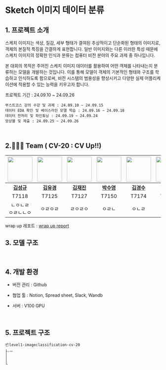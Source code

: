 # Sketch 이미지 데이터 분류

## 1. 프로젝트 소개

스케치 이미지는 색상, 질감, 세부 형태가 결여된 추상적이고 단순화된 형태의 이미지로, 객체의 본질적 특징을 간결하게 표현합니다. 일반 이미지와는 다른 이러한 특성 때문에 스케치 이미지의 정확한 인식과 분류는 컴퓨터 비전 분야의 주요 과제 중 하나입니다. <br/>

본 대회의 목적은 주어진 스케치 이미지 데이터를 활용하여 어떤 객체를 나타내는지 분류하는 모델을 개발하는 것입니다. 이를 통해 모델이 객체의 기본적인 형태와 구조를 학습하고 인식하도록 함으로써, 비전 시스템의 범용성을 향상시키고 다양한 실제 어플리케이션에 적용할 수 있는 능력을 키우고자 합니다. <br/>

프로젝트 기간 : 24.09.10 ~ 24.09.26

```
부스트코스 강의 수강 및 과제 : 24.09.10 ~ 24.09.15
데이터 EDA 확인 및 베이스라인 모델 학습 : 24.09.16 ~ 24.09.18
데이터 전처리 및 파인튜닝 : 24.09.19 ~ 24.09.24
앙상블 및 제출 : 24.09.25 ~ 24.09.26
```
<br/>

## 2.🧑‍🤝‍🧑 Team ( CV-20 : CV Up!!)

<div align=center>

|<img src="https://avatars.githubusercontent.com/kaeh3403" width="80"> |<img src="https://avatars.githubusercontent.com/sweetpotato15" width="80">|<img src="https://avatars.githubusercontent.com/jeajin" width='80'>|<img src="https://avatars.githubusercontent.com/SuyoungPark11" width='80'>|<img src="https://avatars.githubusercontent.com/PollinKim" width='80'>|<img src="https://avatars.githubusercontent.com/uddaniiii" width='80'>|
|:---:|:---:|:---:|:---:|:---:|:---:|
[**김성규**](https://github.com/kaeh3403) | [**김유경**](https://github.com/sweetpotato15) | [**김재진**](https://github.com/jeajin) | [**박수영**](https://github.com/SuyoungPark11) | [**김경수**](https://github.com/PollinKim) | [**이단유**](https://github.com/uddaniiii)
|T7118|T7125|T7127|T7150|T7174|T7217|
|ㄴㅇㄴㄹ <br> ㅇㄹㄴㄴㅇ|ㅇㄹㅇㄹ|ㄹㅇㄹㅇ| ㅇㄹㄴ| ㅇㄴㄹ|ㄴㄹㅇ

</div>

wrap up 레포트 : [wrap up report](https://)
<br/>

## 3. 모델 구조 
<br/>

## 4. 개발 환경
- 버전 관리 : Github

- 협업 툴 : Notion, Spread sheet, Slack, Wandb

- 서버 : V100 GPU
<br/>

## 5. 프로젝트 구조

```
📦level1-imageclassification-cv-20
├-ㅡ
│
│
└


```
